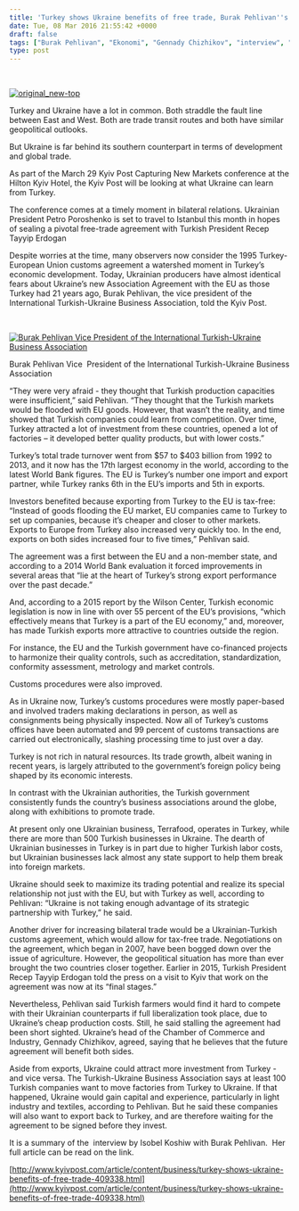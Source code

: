 ```yaml
---
title: 'Turkey shows Ukraine benefits of free trade, Burak Pehlivan''s interview with the Kyiv Post'
date: Tue, 08 Mar 2016 21:55:42 +0000
draft: false
tags: ["Burak Pehlivan", "Ekonomi", "Gennady Chizhikov", "interview", "Isobel Koshiw", "Kyiv Post", "Turkey Ukraine economic relations", "Turkye Ukraine Free Trade Agreement", "Ukrayna", "Ukrayna Dış İlişkileri", "Uluslarası İlişkiler"]
type: post
---
```


 

[![original_new-top](https://burakpehlivan.org/wp-content/uploads/2016/03/original_new-top.jpg)](https://burakpehlivan.org/wp-content/uploads/2016/03/original_new-top.jpg)

Turkey and Ukraine have a lot in common. Both straddle the fault line between East and West. Both are trade transit routes and both have similar geopolitical outlooks.

But Ukraine is far behind its southern counterpart in terms of development and global trade.

As part of the March 29 Kyiv Post Capturing New Markets conference at the Hilton Kyiv Hotel, the Kyiv Post will be looking at what Ukraine can learn from Turkey.

The conference comes at a timely moment in bilateral relations. Ukrainian President Petro Poroshenko is set to travel to Istanbul this month in hopes of sealing a pivotal free-trade agreement with Turkish President Recep Tayyip Erdogan

Despite worries at the time, many observers now consider the 1995 Turkey-European Union customs agreement a watershed moment in Turkey’s economic development. Today, Ukrainian producers have almost identical fears about Ukraine’s new Association Agreement with the EU as those Turkey had 21 years ago, Burak Pehlivan, the vice president of the International Turkish-Ukraine Business Association, told the Kyiv Post.

 

[![Burak Pehlivan Vice  President of the International Turkish-Ukraine Business Association ](https://burakpehlivan.org/wp-content/uploads/2016/03/Burak-foto.jpg)](https://burakpehlivan.org/wp-content/uploads/2016/03/Burak-foto.jpg)

Burak Pehlivan Vice  President of the International Turkish-Ukraine Business Association

“They were very afraid - they thought that Turkish production capacities were insufficient,” said Pehlivan. “They thought that the Turkish markets would be flooded with EU goods. However, that wasn’t the reality, and time showed that Turkish companies could learn from competition. Over time, Turkey attracted a lot of investment from these countries, opened a lot of factories – it developed better quality products, but with lower costs.”

Turkey’s total trade turnover went from $57 to $403 billion from 1992 to 2013, and it now has the 17th largest economy in the world, according to the latest World Bank figures. The EU is Turkey’s number one import and export partner, while Turkey ranks 6th in the EU’s imports and 5th in exports.

Investors benefited because exporting from Turkey to the EU is tax-free: “Instead of goods flooding the EU market, EU companies came to Turkey to set up companies, because it’s cheaper and closer to other markets. Exports to Europe from Turkey also increased very quickly too. In the end, exports on both sides increased four to five times,” Pehlivan said.

The agreement was a first between the EU and a non-member state, and according to a 2014 World Bank evaluation it forced improvements in several areas that “lie at the heart of Turkey’s strong export performance over the past decade.”

And, according to a 2015 report by the Wilson Center, Turkish economic legislation is now in line with over 55 percent of the EU’s provisions, “which effectively means that Turkey is a part of the EU economy,” and, moreover, has made Turkish exports more attractive to countries outside the region.

For instance, the EU and the Turkish government have co-financed projects to harmonize their quality controls, such as accreditation, standardization, conformity assessment, metrology and market controls.

Customs procedures were also improved.

As in Ukraine now, Turkey’s customs procedures were mostly paper-based and involved traders making declarations in person, as well as consignments being physically inspected. Now all of Turkey’s customs offices have been automated and 99 percent of customs transactions are carried out electronically, slashing processing time to just over a day.

Turkey is not rich in natural resources. Its trade growth, albeit waning in recent years, is largely attributed to the government’s foreign policy being shaped by its economic interests.

In contrast with the Ukrainian authorities, the Turkish government consistently funds the country’s business associations around the globe, along with exhibitions to promote trade.

At present only one Ukrainian business, Terrafood, operates in Turkey, while there are more than 500 Turkish businesses in Ukraine. The dearth of Ukrainian businesses in Turkey is in part due to higher Turkish labor costs, but Ukrainian businesses lack almost any state support to help them break into foreign markets.

Ukraine should seek to maximize its trading potential and realize its special relationship not just with the EU, but with Turkey as well, according to Pehlivan: “Ukraine is not taking enough advantage of its strategic partnership with Turkey,” he said.

Another driver for increasing bilateral trade would be a Ukrainian-Turkish customs agreement, which would allow for tax-free trade. Negotiations on the agreement, which began in 2007, have been bogged down over the issue of agriculture. However, the geopolitical situation has more than ever brought the two countries closer together. Earlier in 2015, Turkish President Recep Tayyip Erdogan told the press on a visit to Kyiv that work on the agreement was now at its “final stages.”

Nevertheless, Pehlivan said Turkish farmers would find it hard to compete with their Ukrainian counterparts if full liberalization took place, due to Ukraine’s cheap production costs. Still, he said stalling the agreement had been short sighted. Ukraine’s head of the Chamber of Commerce and Industry, Gennady Chizhikov, agreed, saying that he believes that the future agreement will benefit both sides.

Aside from exports, Ukraine could attract more investment from Turkey - and vice versa. The Turkish-Ukraine Business Association says at least 100 Turkish companies want to move factories from Turkey to Ukraine. If that happened, Ukraine would gain capital and experience, particularly in light industry and textiles, according to Pehlivan. But he said these companies will also want to export back to Turkey, and are therefore waiting for the agreement to be signed before they invest.

It is a summary of the  interview by Isobel Koshiw with Burak Pehlivan.  Her full article can be read on the link.

[http://www.kyivpost.com/article/content/business/turkey-shows-ukraine-benefits-of-free-trade-409338.html](http://www.kyivpost.com/article/content/business/turkey-shows-ukraine-benefits-of-free-trade-409338.html)

 

